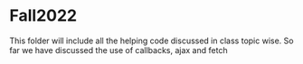 # Fall2022
This folder will include all the helping code discussed in class topic wise.
So far we have discussed the use of callbacks, ajax and fetch

